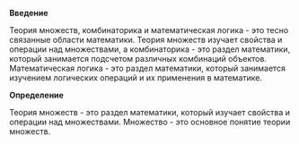 **Введение**

Теория множеств, комбинаторика и математическая логика - это тесно связанные области математики. Теория множеств изучает свойства и операции над множествами, а комбинаторика - это раздел математики, который занимается подсчетом различных комбинаций объектов. Математическая логика - это раздел математики, который занимается изучением логических операций и их применения в математике.

**Определение**

Теория множеств - это раздел математики, который изучает свойства и операции над множествами. Множество - это основное понятие теории множеств.